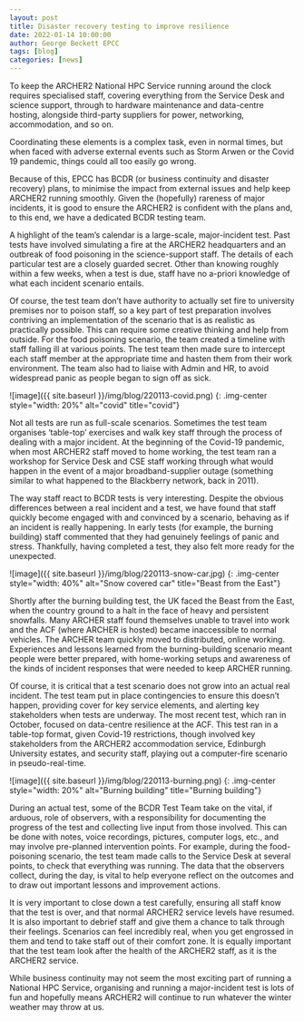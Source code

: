 ```yaml
---
layout: post
title: Disaster recovery testing to improve resilience
date: 2022-01-14 10:00:00
author: George Beckett EPCC
tags: [blog] 
categories: [news]
---
```



To keep the ARCHER2 National HPC Service running around the clock requires specialised staff, covering everything from the Service Desk and science support, through to hardware maintenance and data-centre hosting, alongside third-party suppliers for power, networking, accommodation, and so on.

Coordinating these elements is a complex task, even in normal times, but when faced with adverse external events such as Storm Arwen or the Covid 19 pandemic, things could all too easily go wrong.



Because of this, EPCC has BCDR (or business continuity and disaster recovery) plans, to minimise the impact from external issues and help keep ARCHER2 running smoothly. Given the (hopefully) rareness of major incidents, it is good to ensure the ARCHER2 is confident with the plans and, to this end, we have a dedicated BCDR testing team.

A highlight of the team’s calendar is a large-scale, major-incident test. Past tests have involved simulating a fire at the ARCHER2 headquarters and an outbreak of food poisoning in the science-support staff. The details of each particular test are a closely guarded secret. Other than knowing roughly within a few weeks, when a test is due, staff have no a-priori knowledge of what each incident scenario entails.

Of course, the test team don’t have authority to actually set fire to university premises nor to poison staff, so a key part of test preparation involves contriving an implementation of the scenario that is as realistic as practically possible. This can require some creative thinking and help from outside. For the food poisoning scenario, the team created a timeline with staff falling ill at various points. The test team then made sure to intercept each staff member at the appropriate time and hasten them from their work environment. The team also had to liaise with Admin and HR, to avoid widespread panic as people began to sign off as sick.

![image]({{ site.baseurl }}/img/blog/220113-covid.png)
{: .img-center style="width: 20%" 
alt="covid" 
title="covid"}

Not all tests are run as full-scale scenarios. Sometimes the test team organises ‘table-top’ exercises and walk key staff through the process of dealing with a major incident. At the beginning of the Covid-19 pandemic, when most ARCHER2 staff moved to home working, the test team ran a workshop for Service Desk and CSE staff working through what would happen in the event of a major broadband-supplier outage (something similar to what happened to the Blackberry network, back in 2011).
 
The way staff react to BCDR tests is very interesting. Despite the obvious differences between a real incident and a test, we have found that staff quickly become engaged with and convinced by a scenario, behaving as if an incident is really happening. In early tests (for example, the burning building) staff commented that they had genuinely feelings of panic and stress. Thankfully, having completed a test, they also felt more ready for the unexpected. 

![image]({{ site.baseurl }}/img/blog/220113-snow-car.jpg)
{: .img-center style="width: 40%" 
alt="Snow covered car" 
title="Beast from the East"}

Shortly after the burning building test, the UK faced the Beast from the East, when the country ground to a halt in the face of heavy and persistent snowfalls. Many ARCHER staff found themselves unable to travel into work and the ACF (where ARCHER is hosted) became inaccessible to normal vehicles. The ARCHER team quickly moved to distributed, online working. Experiences and lessons learned from the burning-building scenario meant people were better prepared, with home-working setups and awareness of the kinds of incident responses that were needed to keep ARCHER running.

Of course, it is critical that a test scenario does not grow into an actual real incident. The test team put in place contingencies to ensure this doesn’t happen, providing cover for key service elements, and alerting key stakeholders when tests are underway.
The most recent test, which ran in October, focused on data-centre resilience at the ACF. This test ran in a table-top format, given Covid-19 restrictions, though involved key stakeholders from the ARCHER2 accommodation service, Edinburgh University estates, and security staff, playing out a computer-fire scenario in pseudo-real-time. 

![image]({{ site.baseurl }}/img/blog/220113-burning.png)
{: .img-center style="width: 20%" 
alt="Burning building" 
title="Burning building"}

During an actual test, some of the BCDR Test Team take on the vital, if arduous, role of observers, with a responsibility for documenting the progress of the test and collecting live input from those involved. This can be done with notes, voice recordings, pictures, computer logs, etc., and may involve pre-planned intervention points. For example, during the food-poisoning scenario, the test team made calls to the Service Desk at several points, to check that everything was running. The data that the observers collect, during the day, is vital to help everyone reflect on the outcomes and to draw out important lessons and improvement actions.

It is very important to close down a test carefully, ensuring all staff know that the test is over, and  that normal ARCHER2 service levels have resumed. It is also important to debrief staff and give them a chance to talk through their feelings. Scenarios can feel incredibly real, when you get engrossed in them and tend to take staff out of their comfort zone. It is equally important that the test team look after the health of the ARCHER2 staff, as it is the ARCHER2 service.

While business continuity may not seem the most exciting part of running a National HPC Service, organising and running a major-incident test is lots of fun and hopefully means ARCHER2 will continue to run whatever the winter weather may throw at us.



<!--

<img src="{{ site.baseurl }}/img/news/210127-IMG_0126.jpg" alt="ARCHER2" title="ARCHER2"/>



<a href="https:www        ">
<img src="{{ site.baseurl }}/img/blog/211030-uk-stats-auth.jpg" alt="ARCHER2" title="ARCHER2" style="width: 30%"   /></a>



![image]({{ site.baseurl }}/img/blog/210412-systems-blog_pic2.jpg)
{: .img-center style="width: 60%" 
alt="ARCHER2" 
title="ARCHER2"}



<div>

<iframe title="Video"  width="1000" height="560" src="https://www.youtube.com/embed/UXHE7ljmhaQ" frameborder="0" allow="accelerometer; autoplay; encrypted-media; gyroscope; picture-in-picture" allowfullscreen></iframe>

</div>


-->